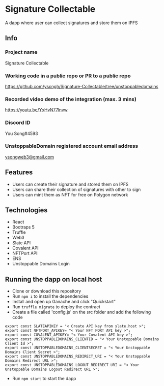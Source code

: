 # Signature Collectable
A dapp where user can collect signatures and store them on IPFS

## Info

### Project name
Signature Collectable

### Working code in a public repo or PR to a public repo
https://github.com/ysongh/Signature-Collectable/tree/unstoppabledomains

### Recorded video demo of the integration (max. 3 mins)
https://youtu.be/YxHvN77lnvw

### Discord ID
You Song#4593

### UnstoppableDomain registered account email address
ysongweb3@gmail.com

## Features
- Users can create their signature and stored them on IPFS
- Users can share their collection of signatures with other to sign
- Users can mint them as NFT for free on Polygon network 

## Technologies
- React
- Bootraps 5
- Truffle
- Web3
- Slate API
- Covalent API
- NFTPort API
- ENS
- Unstoppable Domains Login

## Running the dapp on local host
- Clone or download this repository
- Run `npm i` to install the dependencies
- Install and open up Ganache and click "Quickstart"
- Run `truffle migrate` to deploy the contract
- Create a file called 'config.js' on the src folder and add the following code
```
export const SLATEAPIKEY = "< Create API key from slate.host >";
export const NFTPORT_APIKEY= "< Your NFT PORT API key >";
export const COVALENT_APIKEY= "< Your Covalent API key >";
export const UNSTOPPABLEDOMAINS_CLIENTID = "< Your Unstoppable Domains Client Id >";
export const UNSTOPPABLEDOMAINS_CLIENTSECRET = "< Your Unstoppable Domains Client Secret >";
export const UNSTOPPABLEDOMAINS_REDIRECT_URI = "< Your Unstoppable Domains Redirect URL >";
export const UNSTOPPABLEDOMAINS_LOGOUT_REDIRECT_URI = "< Your Unstoppable Domains Logout Redirect URL >";
```
- Run `npm start` to start the dapp